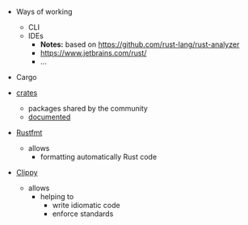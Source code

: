 - Ways of working
    - CLI       
    - IDEs
      - **Notes:** based on https://github.com/rust-lang/rust-analyzer
      - https://www.jetbrains.com/rust/
      - …

- Cargo

- [crates](https://crates.io/)
    - packages shared by the community
    - [documented](https://docs.rs/)

- [Rustfmt](https://github.com/rust-lang/rustfmt)
    - allows
        - formatting automatically Rust code

- [Clippy](https://github.com/rust-lang/rust-clippy)
    - allows
        - helping to
            - write idiomatic code
            - enforce standards